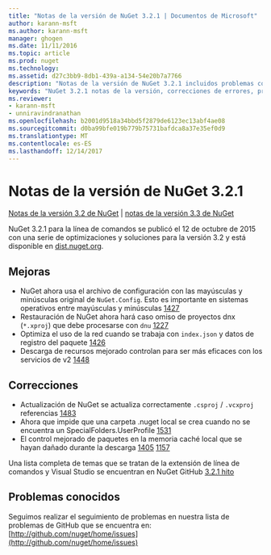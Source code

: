 ```yaml
---
title: "Notas de la versión de NuGet 3.2.1 | Documentos de Microsoft"
author: karann-msft
ms.author: karann-msft
manager: ghogen
ms.date: 11/11/2016
ms.topic: article
ms.prod: nuget
ms.technology: 
ms.assetid: d27c3bb9-8db1-439a-a134-54e20b7a7766
description: "Notas de la versión de NuGet 3.2.1 incluidos problemas conocidos, correcciones de errores, las funciones agregadas y dcr."
keywords: "NuGet 3.2.1 notas de la versión, correcciones de errores, problemas, conocidos agregan características, DCR"
ms.reviewer:
- karann-msft
- unniravindranathan
ms.openlocfilehash: b2001d9518a34bbd5f2879de6123ec13abf4ae08
ms.sourcegitcommit: d0ba99bfe019b779b75731bafdca8a37e35ef0d9
ms.translationtype: MT
ms.contentlocale: es-ES
ms.lasthandoff: 12/14/2017
---
```

# <a name="nuget-321-release-notes"></a>Notas de la versión de NuGet 3.2.1

[Notas de la versión 3.2 de NuGet](../release-notes/nuget-3.2.md) | [notas de la versión 3.3 de NuGet](../release-notes/nuget-3.3.md)

NuGet 3.2.1 para la línea de comandos se publicó el 12 de octubre de 2015 con una serie de optimizaciones y soluciones para la versión 3.2 y está disponible en [dist.nuget.org](http://dist.nuget.org/index.html).

## <a name="improvements"></a>Mejoras

* NuGet ahora usa el archivo de configuración con las mayúsculas y minúsculas original de `NuGet.Config`.  Esto es importante en sistemas operativos entre mayúsculas y minúsculas [1427](https://github.com/NuGet/Home/issues/1427)
* Restauración de NuGet ahora hará caso omiso de proyectos dnx (`*.xproj`) que debe procesarse con `dnu` [1227](https://github.com/NuGet/Home/issues/1227)
* Optimiza el uso de la red cuando se trabaja con `index.json` y datos de registro del paquete [1426](https://github.com/NuGet/Home/issues/1426)
* Descarga de recursos mejorado controlan para ser más eficaces con los servicios de v2 [1448](https://github.com/NuGet/Home/issues/1448)

## <a name="fixes"></a>Correcciones

* Actualización de NuGet se actualiza correctamente `.csproj` / `.vcxproj` referencias [1483](https://github.com/NuGet/Home/issues/1483)
* Ahora que impide que una carpeta .nuget local se crea cuando no se encuentra un SpecialFolders.UserProfile [1531](https://github.com/NuGet/Home/issues/1531)
* El control mejorado de paquetes en la memoria caché local que se hayan dañado durante la descarga [1405](https://github.com/NuGet/Home/issues/1405) [1157](https://github.com/NuGet/Home/issues/1157)

Una lista completa de temas que se tratan de la extensión de línea de comandos y Visual Studio se encuentran en NuGet GitHub [3.2.1 hito](https://github.com/NuGet/Home/issues?q=milestone%3A3.2.1+is%3Aclosed)

## <a name="known-issues"></a>Problemas conocidos

Seguimos realizar el seguimiento de problemas en nuestra lista de problemas de GitHub que se encuentra en: [http://github.com/nuget/home/issues](http://github.com/nuget/home/issues)
